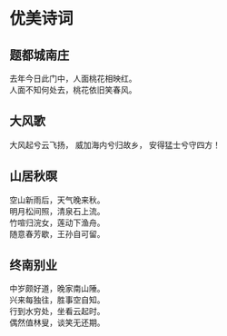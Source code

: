 # 优美诗词

## 题都城南庄<Badge text="崔护" type="tip"/>

去年今日此门中，人面桃花相映红。  
人面不知何处去，桃花依旧笑春风。

## 大风歌<Badge text="刘邦" type="tip"/>

大风起兮云飞扬，
威加海内兮归故乡，
安得猛士兮守四方！

## 山居秋暝<Badge text="王维" type="tip"/>

空山新雨后，天气晚来秋。  
明月松间照，清泉石上流。  
竹喧归浣女，莲动下渔舟。  
随意春芳歇，王孙自可留。

## 终南别业<Badge text="王维" type="tip"/>

中岁颇好道，晚家南山陲。  
兴来每独往，胜事空自知。  
行到水穷处，坐看云起时。  
偶然值林叟，谈笑无还期。
